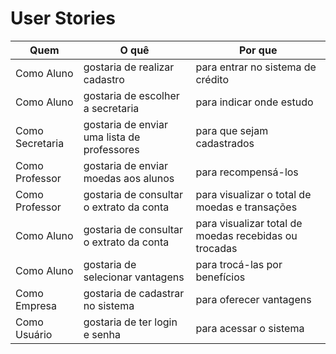# User Stories

| Quem            | O quê                                       | Por que                                               |
| --------------- | ------------------------------------------- | ----------------------------------------------------- |
| Como Aluno      | gostaria de realizar cadastro               | para entrar no sistema de crédito                     |
| Como Aluno      | gostaria de escolher a secretaria           | para indicar onde estudo                              |
| Como Secretaria | gostaria de enviar uma lista de professores | para que sejam cadastrados                            |
| Como Professor  | gostaria de enviar moedas aos alunos        | para recompensá-los                                   |
| Como Professor  | gostaria de consultar o extrato da conta    | para visualizar o total de moedas e transações        |
| Como Aluno      | gostaria de consultar o extrato da conta    | para visualizar total de moedas recebidas ou trocadas |
| Como Aluno      | gostaria de selecionar vantagens            | para trocá-las por benefícios                         |
| Como Empresa    | gostaria de cadastrar no sistema            | para oferecer vantagens                               |
| Como Usuário    | gostaria de ter login e senha               | para acessar o sistema                                |
